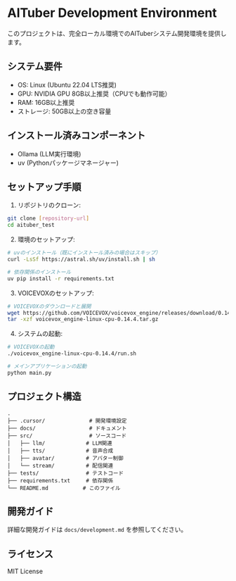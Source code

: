 # AITuber Development Environment

このプロジェクトは、完全ローカル環境でのAITuberシステム開発環境を提供します。

## システム要件

- OS: Linux (Ubuntu 22.04 LTS推奨)
- GPU: NVIDIA GPU 8GB以上推奨（CPUでも動作可能）
- RAM: 16GB以上推奨
- ストレージ: 50GB以上の空き容量

## インストール済みコンポーネント

- Ollama (LLM実行環境)
- uv (Pythonパッケージマネージャー)

## セットアップ手順

1. リポジトリのクローン:
```bash
git clone [repository-url]
cd aituber_test
```

2. 環境のセットアップ:
```bash
# uvのインストール（既にインストール済みの場合はスキップ）
curl -LsSf https://astral.sh/uv/install.sh | sh

# 依存関係のインストール
uv pip install -r requirements.txt
```

3. VOICEVOXのセットアップ:
```bash
# VOICEVOXのダウンロードと展開
wget https://github.com/VOICEVOX/voicevox_engine/releases/download/0.14.4/voicevox_engine-linux-cpu-0.14.4.tar.gz
tar -xzf voicevox_engine-linux-cpu-0.14.4.tar.gz
```

4. システムの起動:
```bash
# VOICEVOXの起動
./voicevox_engine-linux-cpu-0.14.4/run.sh

# メインアプリケーションの起動
python main.py
```

## プロジェクト構造

```
.
├── .cursor/              # 開発環境設定
├── docs/                 # ドキュメント
├── src/                  # ソースコード
│   ├── llm/             # LLM関連
│   ├── tts/             # 音声合成
│   ├── avatar/          # アバター制御
│   └── stream/          # 配信関連
├── tests/               # テストコード
├── requirements.txt     # 依存関係
└── README.md           # このファイル
```

## 開発ガイド

詳細な開発ガイドは `docs/development.md` を参照してください。

## ライセンス

MIT License

